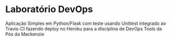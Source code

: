 # Laboratório DevOps
Aplicação Simples em Python/Flask com teste usando Unittest integrado ao Travis-CI fazendo deploy no Heroku para a disciplina de DevOps Tools da Pós da Mackenzie
